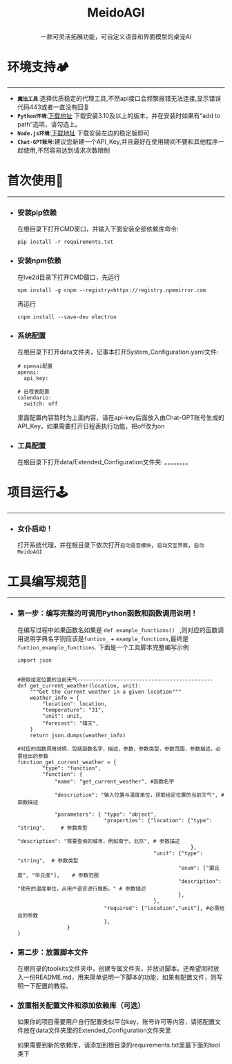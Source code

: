 
<h1><p align='center' >MeidoAGI</p></h1>

<p align='center' >一款可灵活拓展功能，可自定义语音和界面模型的桌宠AI</p>


#  环境支持🏕️
***
   
 * **`魔法工具`**:选择优质稳定的代理工具,不然api接口会频繁报错无法连接,显示错误代码443或者一直没有回复
 * **`Python环境`**:[下载地址](https://www.python.org/downloads/) 下载安装3.10及以上的版本，并在安装时如果有“add to path”选项，请勾选上。
 * **`Node.js环境`**:[下载地址](https://nodejs.org/) 下载安装左边的稳定版即可
 * **`Chat-GPT账号`**:建议您新建一个API_Key,并且最好在使用期间不要和其他程序一起使用,不然容易达到请求次数限制

# 首次使用📝
***
* ### 安装pip依赖
   在根目录下打开CMD窗口，并输入下面安装全部依赖库命令:
   ```
   pip install -r requirements.txt
   ```
* ### 安装npm依赖
   在lve2d目录下打开CMD窗口，先运行
   ```
   npm install -g cnpm --registry=https://registry.npmmirror.com
   ```
   
   再运行
   ```
   cnpm install --save-dev electron
   ```
   
* ### 系统配置
   在根目录下打开data文件夹，记事本打开System_Configuration.yaml文件:
   ```
   # openai配置
   openai:
     api_key:
   
   # 日程表配置
   calendario:
     switch: off
   ```
   里面配置内容暂时为上面内容，请在api-key后面放入由Chat-GPT账号生成的API_Key，如果需要打开日程表执行功能，把off改为on

* ### 工具配置
   在根目录下打开data/Extended_Configuration文件夹:
   。。。。。。。。

# 项目运行🕹️ 
***
* ### 女仆启动！
   打开系统代理，并在根目录下依次打开`启动语音模块`，`启动交互界面`，`启动MeidoAGI`

  

# 工具编写规范🧰 
***
* ### 第一步：编写完整的可调用Python函数和函数调用说明！
   在编写过程中如果函数名如果是 `def example_functions() ` ,则对应的函数调用说明字典名字则应该是`funtion_` + `example_functions`,最终是`funtion_example_functions`.
   下面是一个工具脚本完整编写示例
   ```
   import json
   
   
   #获取给定位置的当前天气--------------------------------------------
   def get_current_weather(location, unit):
       """Get the current weather in a given location"""
       weather_info = {
           "location": location,
           "temperature": "31",
           "unit": unit,
           "forecast": "晴天",
       }
       return json.dumps(weather_info)
   
   #对应的函数调用说明，包括函数名字，描述，参数，参数类型，参数范围，参数描述，必需给出的参数
   function_get_current_weather = {
           "type": "function",
           "function": {
               "name": "get_current_weather", #函数名字
   
               "description": "输入位置与温度单位，获取给定位置的当前天气", #函数描述
   
               "parameters": { "type": "object", 
                               "properties": {"location": {"type": "string",     # 参数类型
                                                           "description": "需要查询的城市，例如南宁、北京", # 参数描述
                                                           },
                                               "unit": {"type": "string",  # 参数类型
                                                       "enum": ["摄氏度", "华氏度"],    # 参数范围
                                                       "description": "使用的温度单位，从用户语言进行推断。" # 参数描述
                                                       },
                                               },
                               "required": ["location","unit"], #必需给出的参数
                               },
                   }
   }
   ```
* ### 第二步：放置脚本文件
   在根目录的toolkits文件夹中，创建专属文件夹，并放进脚本。还希望同时放入一份README.md，用来简单说明一下脚本的功能，如果有配置文件，则写明一下配置的教程。




* ### 放置相关配置文件和添加依赖库（可选）
   如果你的项目需要用户自行配置类似平台key，账号许可等内容，请把配置文件放在data文件夹里的Extended_Configuration文件夹里
  
   如果需要到新的依赖库，请添加到根目录的requirements.txt里最下面的tool类下

